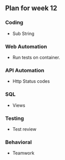## Plan for week 12 ##

### Coding
- Sub String

### Web Automation
- Run tests on container.

### API Automation
- Http Status codes

### SQL
- Views

### Testing
- Test review

### Behavioral
- Teamwork
